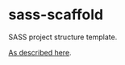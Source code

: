 # sass-scaffold
SASS project structure template.

[As described here](https://itnext.io/structuring-your-sass-projects-c8d41fa55ed4).


